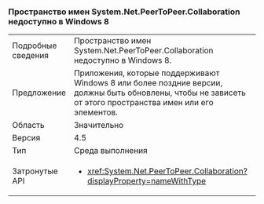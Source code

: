 ### <a name="systemnetpeertopeercollaboration-unavailable-on-windows-8"></a>Пространство имен System.Net.PeerToPeer.Collaboration недоступно в Windows 8

|   |   |
|---|---|
|Подробные сведения|Пространство имен System.Net.PeerToPeer.Collaboration недоступно в Windows 8.|
|Предложение|Приложения, которые поддерживают Windows 8 или более поздние версии, должны быть обновлены, чтобы не зависеть от этого пространства имен или его элементов.|
|Область|Значительно|
|Версия|4.5|
|Тип|Среда выполнения|
|Затронутые API|<ul><li><xref:System.Net.PeerToPeer.Collaboration?displayProperty=nameWithType></li></ul>|

